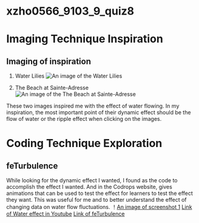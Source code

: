 # xzho0566_9103_9_quiz8

# Imaging Technique Inspiration
## Imaging of inspiration
1. Water Lilies ![An image of the Water Lilies](https://www.artic.edu/iiif/2/3c27b499-af56-f0d5-93b5-a7f2f1ad5813/full/1686,/0/default.jpg)

2. The Beach at Sainte-Adresse![An image of the The Beach at Sainte-Adresse](https://www.artic.edu/iiif/2/95be2572-b53d-8e7b-abc9-10eb48d4fa5d/full/1686,/0/default.jpg)

These two images inspired me with the effect of water flowing. In my inspiration, the most important point of their dynamic effect should be the flow of water or the ripple effect when clicking on the images.

# Coding Technique Exploration
## feTurbulence
While looking for the dynamic effect I wanted, I found <feTurbulence> as the code to accomplish the effect I wanted. And in the Codrops website, gives animations that can be used to test the effect for learners to test the effect they want. This was useful for me and to better understand the effect of changing data on water flow fluctuations.
！[An image of screenshot 1](https://github.com/xzho0566/xzho0566_9103_9_quiz8/blob/main/p5.js/assets/screenshot%201.png)
[Link of Water effect in Youtube](https://www.youtube.com/watch?v=q-i0rZBZvBk)
[Link of feTurbulence](https://tympanus.net/codrops/2019/02/19/svg-filter-effects-creating-texture-with-feturbulence/)